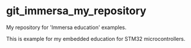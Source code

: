 # git_immersa_my_repository
My repository for 'Immersa education' examples.

This is example for my embedded education for STM32 microcontrollers.
